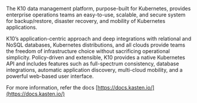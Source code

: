 The K10 data management platform, purpose-built for Kubernetes, provides enterprise operations teams an easy-to-use, scalable, and secure system for backup/restore, disaster recovery, and mobility of Kubernetes applications.

K10’s application-centric approach and deep integrations with relational and NoSQL databases, Kubernetes distributions, and all clouds provide teams the freedom of infrastructure choice without sacrificing operational simplicity. Policy-driven and extensible, K10 provides a native Kubernetes API and includes features such as full-spectrum consistency, database integrations, automatic application discovery, multi-cloud mobility, and a powerful web-based user interface.

For more information, refer the docs [https://docs.kasten.io/](https://docs.kasten.io/)
